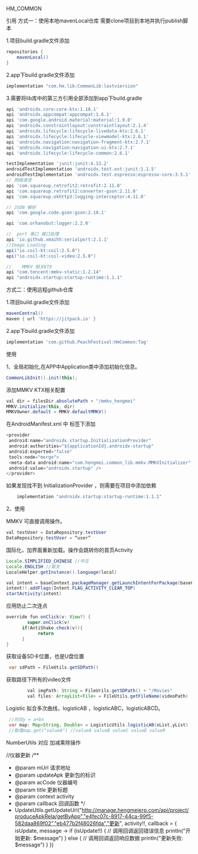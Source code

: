 HM_COMMON

引用
方式一：使用本地mavenLocal仓库  需要clone项目到本地并执行publish脚本


1.项目build.gradle文件添加
```groovy
repositories {
    mavenLocal()
}
```

2.app下build.gradle文件添加
```groovy
implementation "com.hm.lib:CommonLib:lastviersion"
```

3.需要将lib库中的第三方引用全部添加到app下build.gradle
```groovy
api 'androidx.core:core-ktx:1.10.1'
api 'androidx.appcompat:appcompat:1.6.1'
api 'com.google.android.material:material:1.9.0'
api 'androidx.constraintlayout:constraintlayout:2.1.4'
api 'androidx.lifecycle:lifecycle-livedata-ktx:2.6.1'
api 'androidx.lifecycle:lifecycle-viewmodel-ktx:2.6.1'
api 'androidx.navigation:navigation-fragment-ktx:2.7.1'
api 'androidx.navigation:navigation-ui-ktx:2.7.1'
api 'androidx.lifecycle:lifecycle-common:2.6.1'

testImplementation 'junit:junit:4.13.2'
androidTestImplementation 'androidx.test.ext:junit:1.1.5'
androidTestImplementation 'androidx.test.espresso:espresso-core:3.5.1'
// 网络请求
api 'com.squareup.retrofit2:retrofit:2.11.0'
api 'com.squareup.retrofit2:converter-gson:2.11.0'
api 'com.squareup.okhttp3:logging-interceptor:4.11.0'

// JSON 解析
api 'com.google.code.gson:gson:2.10.1'

api 'com.orhanobut:logger:2.2.0'

//  port 串口 接口处理
api 'io.github.xmaihh:serialport:2.1.1'
//Image Loading
api("io.coil-kt:coil:2.5.0")
api("io.coil-kt:coil-video:2.5.0")

//    MMKV 相关KTX
api "com.tencent:mmkv-static:1.2.14"
api "androidx.startup:startup-runtime:1.1.1"
```

方式二：使用远程github仓库


1.项目build.gradle文件添加
```groovy
mavenCentral()
maven { url 'https://jitpack.io' }
```

2.app下build.gradle文件添加
```groovy
implementation 'com.github.PeachFestival:HmCommon:Tag'
```

使用

1、全局初始化,在APP中Application类中添加初始化信息。

```Java
CommonLibInit().init(this);
```

添加MMKV KTX相关配置

```Java
val dir = filesDir.absolutePath + "/mmkv_hengmei"
MMKV.initialize(this, dir)
MMKVOwner.default = MMKV.defaultMMKV()
```

在AndroidManifest.xml 中 <application/>标签下添加 

```java
<provider  
 android:name="androidx.startup.InitializationProvider"  
 android:authorities="${applicationId}.androidx-startup"  
 android:exported="false"  
 tools:node="merge">  
 <meta-data android:name="com.hengmei.common_lib.mmkv.MMKVInitializer"  
 android:value="androidx.startup" />  
</provider>
```

如果发现找不到 InitializationProvider ，则需要在项目中添加依赖 

```java
    implementation "androidx.startup:startup-runtime:1.1.1"
```

2、使用

MMKV 可直接调用操作。

```java
val testUser = DataRepository.testUser 
DataRepository.testUser = “user”
```

国际化，加界面重新加载。操作会跳转你的首页Activity

```java
Locale.SIMPLIFIED_CHINESE //中文
Locale.ENGLISH //英文
LocaleHelper.getInstance().language(local)

val intent = baseContext.packageManager.getLaunchIntentForPackage(baseContext.packageName)
intent!!.addFlags(Intent.FLAG_ACTIVITY_CLEAR_TOP)
startActivity(intent)
```

应用防止二次连点

```java
override fun onClick(v: View?) {
        super.onClick(v)
      if(AntiShake.check(v)){
            return
      }
}
```

获取设备SD卡位置，也是U盘位置

```java
 var sdPath = FileUtils.getSDPath()
```

获取路径下所有的video文件

```java
        val imgPath: String = FileUrils.getSDPath() + "/Movies"
        val files: ArrayList<File> = FileUtils.getFileName(videoPath)
```

Logistic 拟合多次曲线，logisticAB ，logisticABC，logisticABCD。

```java
 //对应y = a+bx
 var map: Map<String, Double> = LogisticUtils.logisticAB(xList,yList)
 //取值map.get("valueA") //valueA valueB valueC valueD valueR
```

NumberUtils 对应 加减乘除操作



//仪器更新
/**
* @param mUrl 请求地址
* @param updateApk 更新包的标识
* @param acCode 仪器编号
* @param title 更新标题
* @param context activity
* @param callback 回调函数
*/
*  UpdateUtils.getUpdateUrl("http://manage.hengmeierp.com/api/project/produceApkRela/getByApp","e4fec07c-8917-44ca-99f5-582daa869f02","eb477b2f48026fda","更新", activity!!, callback = { isUpdate, message ->
   if (isUpdate!!) {
   // 调用回调返回错误信息
   println("开始更新: $message")
   } else {
   // 调用回调返回响应数据
   println("更新失败: $message")
   }
   })
